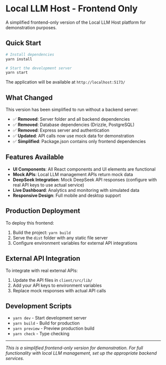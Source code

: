 # Local LLM Host - Frontend Only

A simplified frontend-only version of the Local LLM Host platform for demonstration purposes.

## Quick Start

```bash
# Install dependencies
yarn install

# Start the development server
yarn start
```

The application will be available at `http://localhost:5173/`

## What Changed

This version has been simplified to run without a backend server:

- ✅ **Removed**: Server folder and all backend dependencies
- ✅ **Removed**: Database dependencies (Drizzle, PostgreSQL)
- ✅ **Removed**: Express server and authentication
- ✅ **Updated**: API calls now use mock data for demonstration
- ✅ **Simplified**: Package.json contains only frontend dependencies

## Features Available

- **UI Components**: All React components and UI elements are functional
- **Mock APIs**: Local LLM management APIs return mock data
- **DeepSeek Integration**: Mock DeepSeek API responses (configure with real API keys to use actual service)
- **Live Dashboard**: Analytics and monitoring with simulated data
- **Responsive Design**: Full mobile and desktop support

## Production Deployment

To deploy this frontend:

1. Build the project: `yarn build`
2. Serve the `dist` folder with any static file server
3. Configure environment variables for external API integrations

## External API Integration

To integrate with real external APIs:

1. Update the API files in `client/src/lib/`
2. Add your API keys to environment variables
3. Replace mock responses with actual API calls

## Development Scripts

- `yarn dev` - Start development server
- `yarn build` - Build for production
- `yarn preview` - Preview production build
- `yarn check` - Type checking

---

*This is a simplified frontend-only version for demonstration. For full functionality with local LLM management, set up the appropriate backend services.*